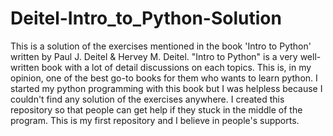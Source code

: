# Deitel-Intro_to_Python-Solution
This is a solution of the exercises mentioned in the book 'Intro to Python' written by Paul J. Deitel &amp; Hervey M. Deitel. 
"Intro to Python" is a very well-written book with a lot of detail discussions on each topics. This is, in my opinion, one of the best go-to books for them who wants to learn python. I started my python programming with this book but I was helpless because I couldn't find any solution of the exercises anywhere. I created this repository so that people can get help if they stuck in the middle of the program. This is my first repository and I believe in people's supports.
